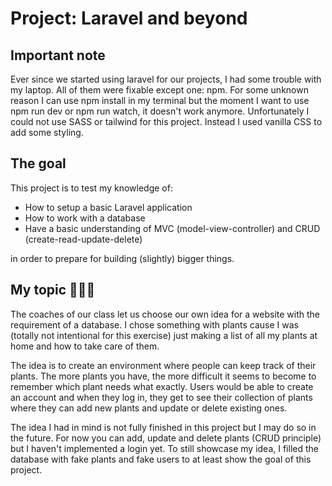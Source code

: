 # Project: Laravel and beyond

## Important note

Ever since we started using laravel for our projects, I had some trouble with my laptop. All of them were fixable except one: npm. For some unknown reason I can use npm install in my terminal but the moment I want to use npm run dev or npm run watch, it doesn't work anymore. Unfortunately I could not use SASS or tailwind for this project. Instead I used vanilla CSS to add some styling. 
## The goal

This project is to test my knowledge of:

- How to setup a basic Laravel application
- How to work with a database
- Have a basic understanding of MVC (model-view-controller) and CRUD (create-read-update-delete)

in order to prepare for building (slightly) bigger things.

## My topic :palm_tree::seedling::sunflower:

The coaches of our class let us choose our own idea for a website with the requirement of a database. 
I chose something with plants cause I was (totally not intentional for this exercise) just making a list of all my plants at home and how to take care of them. 

The idea is to create an environment where people can keep track of their plants. The more plants you have, the more difficult it seems to become to remember which plant needs what exactly. Users would be able to create an account and when they log in, they get to see their collection of plants where they can add new plants and update or delete existing ones.

The idea I had in mind is not fully finished in this project but I may do so in the future.
For now you can add, update and delete plants (CRUD principle) but I haven't implemented a login yet. To still showcase my idea, I filled the database with fake plants and fake users to at least show the goal of this project.

